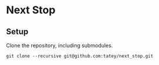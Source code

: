 # Next Stop

## Setup

Clone the repository, including submodules.

    git clone --recursive git@github.com:tatey/next_stop.git
